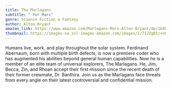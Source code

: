 ```yaml
---
title: The Marlagans
subtitle: " For Mars"
genre: Science Fiction & Fantasy
author: Alton Bryant
amazon_link: https://www.amazon.com/Marlagans-Mars-Alton-Bryant/dp/1648956270/ref=sr_1_1?crid=259UJF607UDKX&keywords=9781648956270&qid=1643093407&sprefix=9781648956270%2Caps%2C245&sr=8-1
thumbnail: https://images-na.ssl-images-amazon.com/images/I/71JZg6tc+nL.jpg
---
```

Humans live, work, and play throughout the solar system. Ferdinand Abernaum, born with multiple birth defects, is now a premiere coder who has augmented his abilities beyond general human capabilities. Now he is a member of an elite team of universal explorers, The Marlagans. He, Jim, Becca, Zin, and Rhoan accept their first mission since the recent death of their former crewmate, Dr. Banthira. Join us as the Marlagans face threats from every angle on their latest controversial and confidential mission.